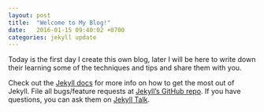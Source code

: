 ```yaml
---
layout: post
title:  "Welcome to My Blog!"
date:   2016-01-15 09:40:02 +0700
categories: jekyll update
---
```

Today is the first day I create this own blog, later I will be here to write down their learning some of the techniques and tips and share them with you.

Check out the [Jekyll docs][jekyll-docs] for more info on how to get the most out of Jekyll. File all bugs/feature requests at [Jekyll’s GitHub repo][jekyll-gh]. If you have questions, you can ask them on [Jekyll Talk][jekyll-talk].

[jekyll-docs]: http://jekyllrb.com/docs/home
[jekyll-gh]:   https://github.com/jekyll/jekyll
[jekyll-talk]: https://talk.jekyllrb.com/
